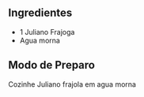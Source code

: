 ## Ingredientes

* 1 Juliano Frajoga
* Agua morna

## Modo de Preparo

Cozinhe Juliano frajola em agua morna